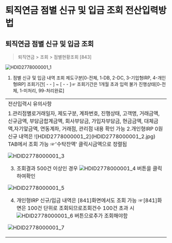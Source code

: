 # 퇴직연금 점별 신규 및 입금 조회 전산입력방법
## 퇴직연금 점별 신규 및 입금 조회
> 퇴직연금 > 조회 > 점별현황조회 [843]

![HDID2778000001_1](HDID2778000001_1.jpg)

1. 점별 신규 및 입금 내역 조회
제도구분[0-전체, 1-DB, 2-DC, 3-기업형IRP, 4-개인형IRP]
조회기간[ - - ] ~ [ - - ]☞ 조회기간은 1개월 초과 입력 불가
진행상태[0-전체, 1-미처리, 99-처리완료]

<table><tbody><tr>
<td>
전산입력시 유의사항</td></tr><tr>
<td>1.관리점별로거래일자, 제도구분, 계좌번호, 진행상태, 고객명, 거래금액, 신규금액, 부담금합계금액, 회사부담금, 가입자부담금, 현금금액, 대체금액,자기앞금액, 연동계좌, 거래점, 관리점 내용 확인 가능
2.개인형IRP 0원 신규 내역은
![HDID2778000001_2](HDID2778000001_2.jpg)
TAB에서 조회 가능
☞'수탁잔액' 클릭시금액으로 정렬됨

![HDID2778000001_3](HDID2778000001_3.jpg)

3. 조회결과 500건 이상인 경우
![HDID2778000001_4](HDID2778000001_4.jpg)
버튼을 클릭하여확인

![HDID2778000001_5](HDID2778000001_5.jpg)

4. 개인형IRP 신규/입금 내역은 [841]화면에서도 조회 가능
☞[841]화면은 100건 단위로 조회되므로조회건수 100건 초과 시
![HDID2778000001_6](HDID2778000001_6.jpg)
버튼으로추가 조회해야함

![HDID2778000001_7](HDID2778000001_7.jpg)
</td></tr></tbody>
</table>


